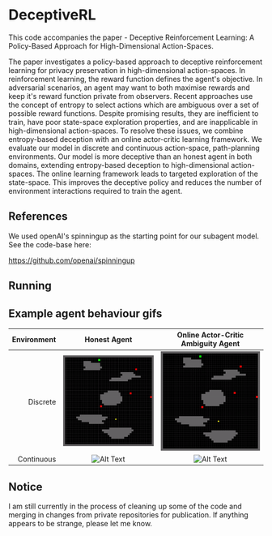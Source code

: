 # DeceptiveRL
This code accompanies the paper - Deceptive Reinforcement Learning: A Policy-Based Approach for High-Dimensional Action-Spaces. 

The paper investigates a policy-based approach to deceptive reinforcement learning for privacy preservation in high-dimensional action-spaces. In reinforcement learning, the reward function defines the agent's objective. In adversarial scenarios, an agent may want to both maximise rewards and keep it's reward function private from observers. Recent approaches use the concept of entropy to select actions which are ambiguous over a set of possible reward functions. Despite promising results, they are inefficient to train, have poor state-space exploration properties, and are inapplicable in high-dimensional action-spaces. To resolve these issues, we combine entropy-based deception with an online actor-critic learning framework. We evaluate our model in discrete and continuous action-space, path-planning environments. Our model is more deceptive than an honest agent in both domains, extending entropy-based deception to high-dimensional action-spaces. The online learning framework leads to targeted exploration of the state-space. This improves the deceptive policy and reduces the number of environment interactions required to train the agent.

## References
We used openAI's spinningup as the starting point for our subagent model. See the code-base here:

https://github.com/openai/spinningup

## Running

## Example agent behaviour gifs
Environment |Honest Agent                                       | Online Actor-Critic Ambiguity Agent
-----------:|:-------------------------------------------------:|:----------------------------------------------:
Discrete    | ![Alt Text](/assets/honest_discrete_map_16.gif)   | ![Alt Text](/assets/ambiguity_discrete_map_16.gif)
Continuous  | ![Alt Text](/assets/honest_continuous_map_16.gif) | ![Alt Text](/assets/ambiguity_continuous_map_16.gif)

## Notice
I am still currently in the process of cleaning up some of the code and merging in changes from private repositories for publication. If anything appears to be strange, please let me know.
